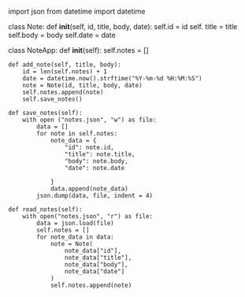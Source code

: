 import json
from datetime import datetime

class Note:
    def __init__(self, id, title, body, date):
        self.id = id
        self. title = title
        self.body = body
        self.date = date

class NoteApp:
    def __init__(self):
        self.notes = []

    def add_note(self, title, body):
        id = len(self.notes) + 1
        date = datetime.now().strftime("%Y-%m-%d %H:%M:%S")
        note = Note(id, title, body, date)
        self.notes.append(note)
        self.save_notes()

    def save_notes(self): 
        with open ("notes.json", "w") as file:
            data = []
            for note in self.notes:
                note_data = {
                    "id": note.id,
                    "title": note.title,
                    "body": note.body,
                    "date": note.date

                }   
                data.append(note_data)
            json.dump(data, file, indent = 4)

    def read_notes(self):
        with open("notes.json", "r") as file:
            data = json.load(file)
            self.notes = []
            for note_data in data:
                note = Note(
                    note_data["id"],
                    note_data["title"],
                    note_data["body"],
                    note_data["date"]
                )                
                self.notes.append(note)
